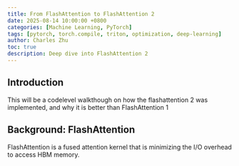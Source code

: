 ```yaml
---
title: From FlashAttention to FlashAttention 2
date: 2025-08-14 10:00:00 +0800
categories: [Machine Learning, PyTorch]
tags: [pytorch, torch.compile, triton, optimization, deep-learning]
author: Charles Zhu
toc: true
description: Deep dive into FlashAttention 2
---
```


## Introduction

This will be a codelevel walkthough on how the flashattention 2 was implemented, and why it is better than FlashAttention 1

## Background: FlashAttention

FlashAttention is a fused attention kernel that is minimizing the I/O overhead to access HBM memory. 